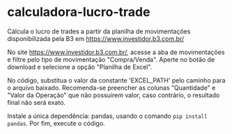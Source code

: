 # calculadora-lucro-trade
Cálcula o lucro de trades a partir da planilha de movimentações disponibilizada pela B3 em https://www.investidor.b3.com.br/

No site https://www.investidor.b3.com.br/, acesse a aba de movimentações e filtre pelo tipo de movimentação "Compra/Venda".
Aperte no botão de download e selecione a opção "Planilha de Excel".

No código, substitua o valor da constante 'EXCEL_PATH' pelo caminho para o arquivo baixado.
Recomenda-se preencher as colunas "Quantidade" e "Valor da Operação" que não possuírem valor, caso contrário, o resultado final não será exato.

Instale a única dependência: pandas, usando o comando `pip install pandas`.
Por fim, execute o código.
